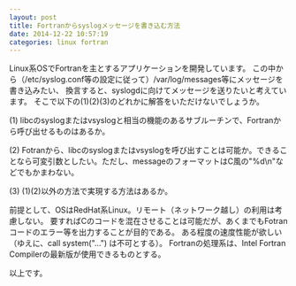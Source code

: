 ```yaml
---
layout: post
title: Fortranからsyslogメッセージを書き込む方法
date: 2014-12-22 10:57:19
categories: linux fortran
---
```

<p>Linux系OSでFortranを主とするアプリケーションを開発しています。
この中から（/etc/syslog.conf等の設定に従って）/var/log/messages等にメッセージを書き込みたい、
換言すると、syslogdに向けてメッセージを送りたいと考えています。
そこで以下の(1)(2)(3)のどれかに解答をいただけないでしょうか。</p>

<p>(1) libcのsyslogまたはvsyslogと相当の機能のあるサブルーチンで、Fortranから呼び出せるものはあるか。</p>

<p>(2) Fotranから、libcのsyslogまたはvsyslogを呼び出すことは可能か。できることなら可変引数としたい。ただし、messageのフォーマットはC風の"%d\n"などでもかまわない。</p>

<p>(3) (1)(2)以外の方法で実現する方法はあるか。</p>

<p>前提として、OSはRedHat系Linux。リモート（ネットワーク越し）の利用は考慮しない。
要すればCのコードを混在させることは可能だが、あくまでもFotranコードのエラー等を出力することが目的である。
ある程度の速度性能が欲しい（ゆえに、call system("...") は不可とする）。
Fortranの処理系は、Intel Fortran Compilerの最新版が使用できるものとする。</p>

<p>以上です。</p>
